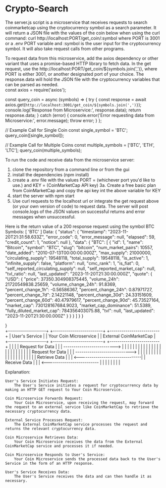 # Crypto-Search
The server.js script is a microservice that receives requests to search coinmarketcap using the cryptocurrency symbol as a search parameter.  It will return a JSON file with the values of the coin below when using the curl command: curl http://localhost:PORT/get_coin/:symbol where PORT is 3001 or a .env PORT variable and :symbol is the user input for the cryptocurrency symbol. It will also take request calls from other programs. 

To request data from this microservice, add the axios dependency or other variant that uses a promise-based HTTP library to fetch data.  In the get request, use the http://localhost:PORT/get_coin/${symbols.join(',')}, where PORT is either 3001, or another designated port of your choice.  The response.data will hold the JSON file with the cryptocurrency variables that can be parsed as needed.  
const axios = require('axios');

const query_coin = async (symbols) => {
  try {
    const response = await axios.get(`http://localhost:3001/get_coin/${symbols.join(',')}`);
    console.log('Response from Microservice:', response.data);
    return response.data;
  } catch (error) {
    console.error('Error requesting data from Microservice:', error.message);
    throw error;
  }
};

// Example Call for Single Coin
const single_symbol = 'BTC';
query_coin([single_symbol]);

// Example Call for Multiple Coins
const multiple_symbols = ['BTC', 'ETH', 'LTC'];
query_coin(multiple_symbols);

To run the code and receive data from the microservice server: 
 1. clone the repository from a command line or from the gui
 2. install the dependencies (npm install)
 3. create a .env file with the values PORT = (whichever port you'd like to use.) and KEY = (CoinMarketCap API key)
   3a.  Create a free basic plan from CoinMarketCap and copy the api key int the above variable for KEY  
 5. start the server with npm start
 6. Use curl requests to the localhost url or integrate the get request above (or your own version of code) to request data. The server will post console.logs of the JSON values on successful returns and error messages when unsuccessful.  


Here is the return value of a 200 response request using the symbol BTC
Symbols: [ 'BTC' ]
Data: {
  "status": {
    "timestamp": "2023-11-20T21:31:58.633Z",
    "error_code": 0,
    "error_message": null,
    "elapsed": 59,
    "credit_count": 1,
    "notice": null
  },
  "data": {
    "BTC": [
      {
        "id": 1,
        "name": "Bitcoin",
        "symbol": "BTC",
        "slug": "bitcoin",
        "num_market_pairs": 10557,
        "date_added": "2010-07-13T00:00:00.000Z",
        "max_supply": 21000000,
        "circulating_supply": 19548118,
        "total_supply": 19548118,
        "is_active": 1,
        "infinite_supply": false,
        "platform": null,
        "cmc_rank": 1,
        "is_fiat": 0,
        "self_reported_circulating_supply": null,
        "self_reported_market_cap": null,
        "tvl_ratio": null,
        "last_updated": "2023-11-20T21:30:00.000Z",
        "quote": {
          "USD": {
            "price": 37350.304908375445,
            "volume_24h": 21720549838.25659,
            "volume_change_24h": 91.8369,
            "percent_change_1h": -0.56586367,
            "percent_change_24h": 0.87971727,
            "percent_change_7d": 2.14221148,
            "percent_change_30d": 24.33151609,
            "percent_change_60d": 40.47979617,
            "percent_change_90d": 45.73527164,
            "market_cap": 730128167684.9023,
            "market_cap_dominance": 51.5389,
            "fully_diluted_market_cap": 784356403075.88,
            "tvl": null,
            "last_updated": "2023-11-20T21:30:00.000Z"
          }
        }
      }
    ]
  }
}

}  
+-------------------+       +-------------------------+       +-------------------------+
| User's Service    |       | Your Coin Microservice |       | External CoinMarketCap  |
+-------------------+       +-------------------------+       +-------------------------+
          |                             |                                   |
          |     Request for Data        |                                   |
          | --------------------------> |                                   |
          |                             |                                   |
          |                             |                                   |
          |                             |                                   |
          |                             |                                   |
          |                             |                                   |
          |                             |                                   |
          |                             |                                   |
          |                             |     Request for Data            |
          |                             | ----------------------------> |
          |                             |                                   |
          |                             |                                   |
          |                             |                                   |
          |                             |                                   |
          |                             |                                   |
          |                             |                                   |
          |                             |     Retrieve Data               |
          |                             | <-------------------------------|
          |     Receive Data            |                                   |
          | <-------------------------- |                                   |
          |                             |                                   |
          |                             |                                   |

Explanation:

    User's Service Initiates Request:
        The User's Service initiates a request for cryptocurrency data by making an HTTP GET request to Your Coin Microservice.

    Coin Microservice Forwards Request:
        Your Coin Microservice, upon receiving the request, may forward the request to an external service like CoinMarketCap to retrieve the necessary cryptocurrency data.

    External Service Processes Request:
        The External CoinMarketCap service processes the request and returns the relevant cryptocurrency data.

    Coin Microservice Retrieves Data:
        Your Coin Microservice receives the data from the External CoinMarketCap service and processes it if needed.

    Coin Microservice Responds to User's Service:
        Your Coin Microservice sends the processed data back to the User's Service in the form of an HTTP response.

    User's Service Receives Data:
        The User's Service receives the data and can then handle it as necessary.
